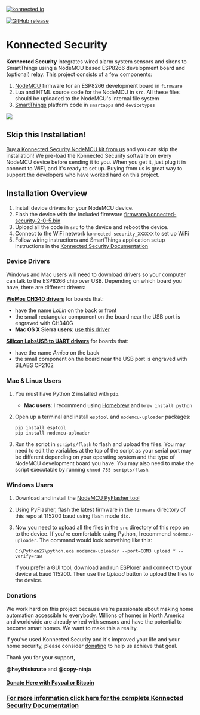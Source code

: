 [![konnected.io](https://raw.githubusercontent.com/konnected-io/docs/master/assets/images/logo-black-small.png)](https://konnected.io)

[![GitHub release](https://img.shields.io/github/release/konnected-io/konnected-security.svg?style=flat-square)](https://github.com/konnected-io/konnected-security/releases)

# Konnected Security

**Konnected Security** integrates wired alarm system sensors and sirens to SmartThings using a NodeMCU based ESP8266 development
 board and (optional) relay. This project consists of a few components:
 
 1. [NodeMCU](http://nodemcu.com/index_en.html) firmware for an ESP8266 development board in `firmware`
 1. Lua and HTML source code for the NodeMCU in `src`. All these files should be uploaded to the NodeMCU's 
 internal file system
 1. [SmartThings](https://www.smartthings.com/) platform code in `smartapps` and `devicetypes`
 
![](http://docs.konnected.io/assets/images/konnected-alarm-panel.jpg)

## Skip this Installation!
[Buy a Konnected Security NodeMCU kit from us](https://store.konnected.io) and you can skip the installation! We
pre-load the Konnected Security software on every NodeMCU device before sending it to you. When you get it, just plug it
in connect to WiFi, and it's ready to set up. Buying from us is great way to support
the developers who have worked hard on this project.

## Installation Overview

 1. Install device drivers for your NodeMCU device.
 1. Flash the device with the included firmware [firmware/konnected-security-2-0-5.bin](firmware/konnected-security-2-0-5.bin)
 1. Upload all the code in `src` to the device and reboot the device.
 1. Connect to the WiFi network `konnected-security_XXXXXX` to set up WiFi
 1. Follow wiring instructions and SmartThings application setup instructions in the [Konnected Security Documentation](http://docs.konnected.io/security-alarm-system)

### Device Drivers

Windows and Mac users will need to download drivers so your computer can talk to the ESP8266 chip over USB. Depending
on which board you have, there are different drivers: 

**[WeMos CH340 drivers](https://wiki.wemos.cc/downloads)** for boards that:
* have the name _LoLin_ on the back or front
* the small rectangular component on the board near the USB port is engraved with CH340G
* **Mac OS X Sierra users**: [use this driver](http://kig.re/2014/12/31/how-to-use-arduino-nano-mini-pro-with-CH340G-on-mac-osx-yosemite.html)

**[Silicon LabsUSB to UART drivers](http://www.silabs.com/products/mcu/pages/usbtouartbridgevcpdrivers.aspx)** for boards that:
* have the name _Amica_ on the back
* the small component on the board near the USB port is engraved with SiLABS CP2102

### Mac & Linux Users

 1. You must have Python 2 installed with `pip`. 
    * **Mac users**: I recommend using [Homebrew](https://brew.sh/) and `brew install python`  
 
 1. Open up a terminal and install `esptool` and `nodemcu-uploader` packages:
     
        pip install esptool
        pip install nodemcu-uploader
        
 1. Run the script in `scripts/flash` to flash and upload the files. You may need to edit the variables
 at the top of the script as your serial port may be different depending on your operating system and the type of NodeMCU development
 board you have. You may also need to make the script executable by running `chmod 755 scripts/flash`. 
 
 
### Windows Users

 1. Download and install the [NodeMCU PyFlasher tool](https://github.com/marcelstoer/nodemcu-pyflasher)
 1. Using PyFlasher, flash the latest firmware in the `firmware` directory of this repo at 115200 baud using flash mode `dio`.
 1. Now you need to upload all the files in the `src` directory of this repo on to the device. If you're comfortable
 using Python, I recommend `nodemcu-uploader`. The command would look something like this:
   
    `C:\Python27\python.exe nodemcu-uploader --port=COM3 upload * --verify=raw`
   
    If you prefer a GUI tool, download and run [ESPlorer](https://esp8266.ru/esplorer/) and connect to your device at baud
    115200. Then use the _Upload_ button to upload the files to the device.
 

### Donations

We work hard on this project because we're passionate about making home automation accessible to everybody. Millions of
 homes in North America and worldwide are already wired with sensors and have the potential to become smart homes. We
 want to make this a reality.
 
If you've used Konnected Security and it's improved your life and your home security, please consider [donating](http://docs.konnected.io/donate) to help us
achieve that goal.

Thank you for your support,

**@heythisisnate** and **@copy-ninja**

#### [Donate Here with Paypal or Bitcoin](http://docs.konnected.io/donate)

### [For more information click here for the complete Konnected Security Documentation](http://docs.konnected.io/security-alarm-system)


